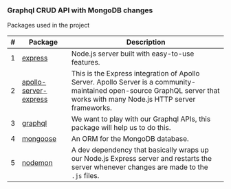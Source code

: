 ### Graphql CRUD API with MongoDB changes

Packages used in the project

| # | Package               | Description                                                                                                                                                               |
|---|-----------------------|---------------------------------------------------------------------------------------------------------------------------------------------------------------------------|
| 1 | [express](https://github.com/expressjs/express#readme)               | Node.js server built with easy-to-use features.                                                                                                                        |
| 2 | [apollo-server-express](https://github.com/apollographql/apollo-server#readme) | This is the Express integration of Apollo Server. Apollo Server is a community-maintained open-source GraphQL server that works with many Node.js HTTP server frameworks. |
| 3 | [graphql](https://github.com/graphql/graphql-js#readme)               | We want to play with our Graphql APIs, this package will help us to do this.                                                                                          |
| 4 | [mongoose](https://github.com/Automattic/mongoose#readme)              | An ORM for the MongoDB database.                                                                                                                                           |
| 5 | [nodemon](https://github.com/remy/nodemon#readme)               | A dev dependency that basically wraps up our Node.js Express server and restarts the server whenever changes are made to the `.js` files.                                         |
